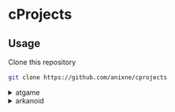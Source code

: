 # cProjects

## Usage
Clone this repository
```bash
git clone https://github.com/anixne/cprojects
```

<details>
  <summary>atgame</summary>
### Windows
```
bin\atgame.exe
```
### Linux
to run the executable file you will need wine.
```bash
wine bin/atgame.exe
```


### Gameplay
E - exit <br>
W - up <br>
S - down <br>
A - left <br>
D - right. <br>

Enjoy.



![image](./assets/gameplay.png)

### Conclusion
If you have problems or ideas create a new issue.
  </details>
<details>
  <summary> arkanoid</summary>
 ### Windows
```
bin\arkanoid.exe
```
### Linux
to run the executable file you will need wine.
```bash
wine bin/arkanoid.exe
```
  
 ### Gameplay
Esc - exit <br>
W - start <br>
A - left <br>
D - right. <br>

Enjoy.



![image](./assets/arkanoidgp.png)
  </details>
